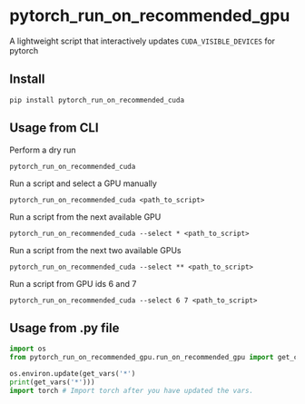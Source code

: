 # pytorch_run_on_recommended_gpu

A lightweight script that interactively updates `CUDA_VISIBLE_DEVICES` for pytorch
## Install

`pip install pytorch_run_on_recommended_cuda`

## Usage from CLI

Perform a dry run

`pytorch_run_on_recommended_cuda`


Run a script and select a GPU manually

`pytorch_run_on_recommended_cuda <path_to_script>`



Run a script from the next available GPU

`pytorch_run_on_recommended_cuda --select * <path_to_script>`


Run a script from the next two available GPUs

`pytorch_run_on_recommended_cuda --select ** <path_to_script>`


Run a script from GPU ids 6 and 7

`pytorch_run_on_recommended_cuda --select 6 7 <path_to_script>`


## Usage from .py file
```python
import os
from pytorch_run_on_recommended_gpu.run_on_recommended_gpu import get_cuda_environ_vars as get_vars

os.environ.update(get_vars('*')
print(get_vars('*')))
import torch # Import torch after you have updated the vars.
```